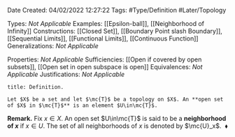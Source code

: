 <div class="topSpace"></div>

Date Created: 04/02/2022 12:27:22
Tags: #Type/Definition #Later/Topology

Types: _Not Applicable_
Examples: [[Epsilon-ball]], [[Neighborhood of Infinity]]
Constructions: [[Closed Set]], [[Boundary Point slash Boundary]], [[Sequential Limits]], [[Functional Limits]], [[Continuous Function]]
Generalizations: _Not Applicable_

Properties: _Not Applicable_
Sufficiencies: [[Open if covered by open subsets]], [[Open set in open subspace is open]]
Equivalences: _Not Applicable_
Justifications: _Not Applicable_

``` ad-Definition
title: Definition.

Let $X$ be a set and let $\mc{T}$ be a topology on $X$. An **open set of $X$ in $\mc{T}$** is an element $U\in\mc{T}$.

```

<b>Remark.</b> Fix $x\in X$. An open set $U\in\mc{T}$ is said to be a **neighborhood of $x$** if $x\in U$. The set of all neighborhoods of $x$ is denoted by $\mc{U}_x$.<span style="float:right;">$\blacklozenge$</span>
